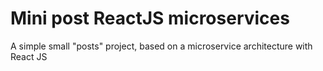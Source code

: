 # Mini post ReactJS microservices

A simple small "posts" project, based on a microservice architecture with React JS

